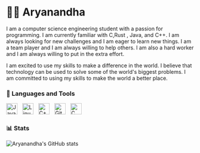 # 🏄‍♂️ Aryanandha 



I am a computer science engineering student with a passion for programming. I am currently familiar with C,Rust , Java, and C++. I am always looking for new challenges and I am eager to learn new things. I am a team player and I am always willing to help others. I am also a hard worker and I am always willing to put in the extra effort.

I am excited to use my skills to make a difference in the world. I believe that technology can be used to solve some of the world's biggest problems. I am committed to using my skills to make the world a better place.


### 🧰 Languages and Tools

<img align="left" alt="Java" width="30px" style="padding-right:10px;" src="https://cdn.jsdelivr.net/gh/devicons/devicon/icons/java/java-original.svg"/>
<img align="left" alt="Linux" width="30px" style="padding-right:10px;" src="https://cdn.jsdelivr.net/gh/devicons/devicon/icons/linux/linux-original.svg" />

<img align="left" alt="C++" width="30px" style="padding-right:10px;" src="https://cdn.jsdelivr.net/gh/devicons/devicon/icons/cplusplus/cplusplus-line.svg" />
<img align="left" alt="GitHub" width="30px" style="padding-right:10px;" src="https://cdn.jsdelivr.net/gh/devicons/devicon/icons/github/github-original.svg" />
<img align="left" alt="C" width="30px" style="padding-right:10px;" src="https://cdn.jsdelivr.net/gh/devicons/devicon/icons/c/c-original.svg" />

<br />

#



### 📊 Stats
![Aryanandha's GitHub stats](https://github-readme-stats.vercel.app/api?username=Aryanandhakp66&show_icons=true&theme=gruvbox)

<!-- ![GitHub Streak](https://streak-stats.demolab.com?user=HriThik-MaNoj&theme=gruvbox&border_radius=4.5) -->



